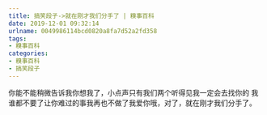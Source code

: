 ```yaml
---
title: 搞笑段子->就在刚才我们分手了 | 糗事百科
date: 2019-12-01 09:32:14
urlname: 0049986114bcd0820a8fa7d52a2fd358
tags: 
- 糗事百科
categories:
- 糗事百科
- 搞笑段子
---
```

你能不能稍微告诉我你想我了，小点声只有我们两个听得见我一定会去找你的 我谁都不要了让你难过的事我再也不做了我爱你哦，对了，就在刚才我们分手了。


